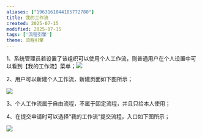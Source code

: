 ```yaml
---
aliases: ["1963161044185772780"]
title: 我的工作流
created: 2025-07-15
modified: 2025-07-15
tags: ['流程引擎']
theme: 流程引擎
---
```


1、系统管理员若设置了该组织可以使用个人工作流，则普通用户在个人设置中可以看到【我的工作流】菜单；![](https://myhelpdoc.oss-cn-heyuan.aliyuncs.com/mdimages/8c0e4d701945f816b12974aedc2893db.jpg)

2、用户可以新建个人工作流，新建页面如下图所示；

![](https://myhelpdoc.oss-cn-heyuan.aliyuncs.com/mdimages/80fddbe3905160bb3e9773d82fe911fb.jpg)

3、个人工作流属于自由流程，不属于固定流程，并且只给本人使用；

4、在提交申请时可以选择“我的工作流”提交流程，入口如下图所示；

![](https://myhelpdoc.oss-cn-heyuan.aliyuncs.com/mdimages/482fd849051de0be3c98727cc21682ab.jpg)

